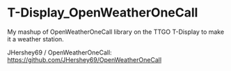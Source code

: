 # T-Display_OpenWeatherOneCall
My mashup of OpenWeatherOneCall library on the TTGO T-Display to make it a weather station.

JHershey69 / OpenWeatherOneCall: https://github.com/JHershey69/OpenWeatherOneCall


